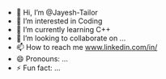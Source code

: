 - 👋 Hi, I’m @Jayesh-Tailor
- 👀 I’m interested in Coding
- 🌱 I’m currently learning C++
- 💞️ I’m looking to collaborate on ...
- 📫 How to reach me www.linkedin.com/in/
- 😄 Pronouns: ...
- ⚡ Fun fact: ...

<!---
Jayesh-Tailor/Jayesh-Tailor is a ✨ special ✨ repository because its `README.md` (this file) appears on your GitHub profile.
You can click the Preview link to take a look at your changes.
--->
